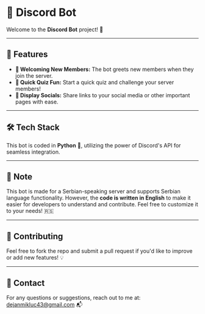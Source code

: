 # 🤖 Discord Bot

Welcome to the **Discord Bot** project! 🎉 

---

## 🌟 Features
- **👋 Welcoming New Members:** The bot greets new members when they join the server.
- **🧠 Quick Quiz Fun:** Start a quick quiz and challenge your server members!
- **📱 Display Socials:** Share links to your social media or other important pages with ease.

---

## 🛠️ Tech Stack
This bot is coded in **Python** 🐍, utilizing the power of Discord's API for seamless integration.

---

## 🚨 Note
This bot is made for a Serbian-speaking server and supports Serbian language functionality. However, the **code is written in English** to make it easier for developers to understand and contribute. Feel free to customize it to your needs! 🇷🇸

---

## 🤝 Contributing
Feel free to fork the repo and submit a pull request if you'd like to improve or add new features! 💡

---

## 📧 Contact
For any questions or suggestions, reach out to me at: dejanmikluc43@gmail.com 📬
